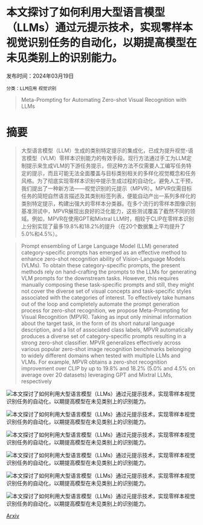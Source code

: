 # 本文探讨了如何利用大型语言模型（LLMs）通过元提示技术，实现零样本视觉识别任务的自动化，以期提高模型在未见类别上的识别能力。

发布时间：2024年03月19日

`分类：LLM应用` `视觉识别`

> Meta-Prompting for Automating Zero-shot Visual Recognition with LLMs

# 摘要

> 大型语言模型（LLM）生成的类别特定提示的集成化，已成为提升视觉-语言模型（VLM）零样本识别能力的有效手段。现行方法通过手工为LLM定制提示来生成VLM的下游任务提示，但这种方法不仅需要人工编写任务特定的提示，而且可能无法全面覆盖与目标类别相关的多样化视觉概念和任务风格。为了彻底实现零样本识别中提示生成过程的自动化，避免人工干预，我们提出了一种新方法——视觉识别的元提示（MPVR）。MPVR仅需目标任务的简短自然语言描述及其类别标签列表，便能自动产出一系列多样化的类别特定提示，构建出强大的零样本分类器。在多个流行的零样本图像识别基准测试中，MPVR展现出良好的泛化能力，这些测试覆盖了截然不同的领域。例如，MPVR在使用GPT和Mixtral LLM时，相较于CLIP在零样本识别上分别实现了最多19.8%和18.2%的提升（在20个数据集上平均提升了5.0%和4.5%）。

> Prompt ensembling of Large Language Model (LLM) generated category-specific prompts has emerged as an effective method to enhance zero-shot recognition ability of Vision-Language Models (VLMs). To obtain these category-specific prompts, the present methods rely on hand-crafting the prompts to the LLMs for generating VLM prompts for the downstream tasks. However, this requires manually composing these task-specific prompts and still, they might not cover the diverse set of visual concepts and task-specific styles associated with the categories of interest. To effectively take humans out of the loop and completely automate the prompt generation process for zero-shot recognition, we propose Meta-Prompting for Visual Recognition (MPVR). Taking as input only minimal information about the target task, in the form of its short natural language description, and a list of associated class labels, MPVR automatically produces a diverse set of category-specific prompts resulting in a strong zero-shot classifier. MPVR generalizes effectively across various popular zero-shot image recognition benchmarks belonging to widely different domains when tested with multiple LLMs and VLMs. For example, MPVR obtains a zero-shot recognition improvement over CLIP by up to 19.8% and 18.2% (5.0% and 4.5% on average over 20 datasets) leveraging GPT and Mixtral LLMs, respectively

![本文探讨了如何利用大型语言模型（LLMs）通过元提示技术，实现零样本视觉识别任务的自动化，以期提高模型在未见类别上的识别能力。](../../../paper_images/2403.11755/x1.png)

![本文探讨了如何利用大型语言模型（LLMs）通过元提示技术，实现零样本视觉识别任务的自动化，以期提高模型在未见类别上的识别能力。](../../../paper_images/2403.11755/x2.png)

![本文探讨了如何利用大型语言模型（LLMs）通过元提示技术，实现零样本视觉识别任务的自动化，以期提高模型在未见类别上的识别能力。](../../../paper_images/2403.11755/x3.png)

![本文探讨了如何利用大型语言模型（LLMs）通过元提示技术，实现零样本视觉识别任务的自动化，以期提高模型在未见类别上的识别能力。](../../../paper_images/2403.11755/x4.png)

![本文探讨了如何利用大型语言模型（LLMs）通过元提示技术，实现零样本视觉识别任务的自动化，以期提高模型在未见类别上的识别能力。](../../../paper_images/2403.11755/x5.png)

![本文探讨了如何利用大型语言模型（LLMs）通过元提示技术，实现零样本视觉识别任务的自动化，以期提高模型在未见类别上的识别能力。](../../../paper_images/2403.11755/x6.png)

[Arxiv](https://arxiv.org/abs/2403.11755)